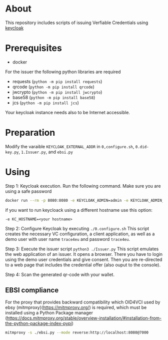 # About
This repository includes scripts of issuing Verfiable Credentials using [keycloak](https://www.keycloak.org/)

# Prerequisites
* docker

For the issuer the following python libraries are required

* requests (`python -m pip install requests`)
* qrcode (`python -m pip install qrcode`)
* jwcrypto (`python -m pip install jwcrypto`)
* base58 (`python -m pip install base58`)
* jcs (`python -m pip install jcs`)

Your keycloak instance needs also to be Internet accessible.

# Preparation

Modify the varaible `KEYCLOAK_EXTERNAL_ADDR` in `0,configure.sh`, `0.did-key.py`, `1.Issuer.py`, and `ebsi.py`

# Using
Step 1: Keycloak execution. Run the following command. Make sure you are using a safe password

```bash
docker run --rm -p 8080:8080 -e KEYCLOAK_ADMIN=admin -e KEYCLOAK_ADMIN_PASSWORD=admin -e KC_FEATURES=oid4vc-vci  quay.io/keycloak/keycloak:nightly start-dev
```

if you want to run keycloack using a different hostname use this option:

```
-e KC_HOSTNAME=<your hostname>
```

Step 2: Configure Keycloak by executing `./0.configure.sh` This script creates the necessary VC configuration, a client application, as well as a demo user
with user name `trace4eu` and password `trace4eu`. 


Step 3: Execute the issuer script `python3 ./Issuer.py` This script emulates the web application of an issuer. It opens a browser. There you have to login 
using the demo user credentials and give consent. Then you are re-directed to a web page that includes the credential offer (also ouput to the console).

Step 4: Scan the generated qr-code with your wallet. 

## EBSI compliance
For the proxy that provides backward compatibility which OID4VCI used by ebsy (mitmproxy)(https://mitmproxy.org/)
is required, which must be installed using a Python Package manager (https://docs.mitmproxy.org/stable/overview-installation/#installation-from-the-python-package-index-pypi)

```bash
mitmproxy -s ./ebsi.py --mode reverse:http://localhost:8080@7000
```
